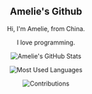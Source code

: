<div align="center">

## Amelie's Github

Hi, I'm Amelie, from China.

I love programming.

![Amelie's GitHub Stats](https://github-readme-stats.vercel.app/api?username=ImAmelie&theme=blue-green&show_icons=true)

![Most Used Languages](https://github-readme-stats.vercel.app/api/top-langs/?username=ImAmelie&layout=compact&theme=blue-green&show_icons=true)

![Contributions](http://github-readme-streak-stats.herokuapp.com/?user=ImAmelie&theme=gruvbox&locale=zh_Hans)

</div>

<!--

### Visitors Count

![Visitors Count](http://profile-counter.glitch.me/ImAmelie/count.svg)

-->

